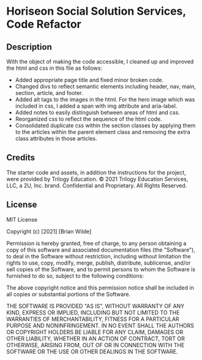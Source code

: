 # Horiseon Social Solution Services, Code Refactor

## Description

With the object of making the code accessible, I cleaned up and improved the html and css in this file as follows:

* Added appropriate page title and fixed minor broken code.
* Changed divs to reflect semantic elements including header, nav, main, section, article, and footer.
* Added alt tags to the images in the html. For the hero image which was included in css, I added a span with img attribute and aria-label.
* Added notes to easily distinguish between areas of html and css.
* Reorganized css to reflect the sequence of the html code.
* Consolidated duplicate css within the section classes by applying them to the articles within the parent element class and removing the extra class attributes in those articles.

## Credits

The starter code and assets, in addition the instructions for the project, were provided by Trilogy Education. 
© 2021 Trilogy Education Services, LLC, a 2U, Inc. brand. Confidential and Proprietary. All Rights Reserved.


## License

MIT License

Copyright (c) [2021] [Brian Wilde]

Permission is hereby granted, free of charge, to any person obtaining a copy
of this software and associated documentation files (the "Software"), to deal
in the Software without restriction, including without limitation the rights
to use, copy, modify, merge, publish, distribute, sublicense, and/or sell
copies of the Software, and to permit persons to whom the Software is
furnished to do so, subject to the following conditions:

The above copyright notice and this permission notice shall be included in all
copies or substantial portions of the Software.

THE SOFTWARE IS PROVIDED "AS IS", WITHOUT WARRANTY OF ANY KIND, EXPRESS OR
IMPLIED, INCLUDING BUT NOT LIMITED TO THE WARRANTIES OF MERCHANTABILITY,
FITNESS FOR A PARTICULAR PURPOSE AND NONINFRINGEMENT. IN NO EVENT SHALL THE
AUTHORS OR COPYRIGHT HOLDERS BE LIABLE FOR ANY CLAIM, DAMAGES OR OTHER
LIABILITY, WHETHER IN AN ACTION OF CONTRACT, TORT OR OTHERWISE, ARISING FROM,
OUT OF OR IN CONNECTION WITH THE SOFTWARE OR THE USE OR OTHER DEALINGS IN THE
SOFTWARE.